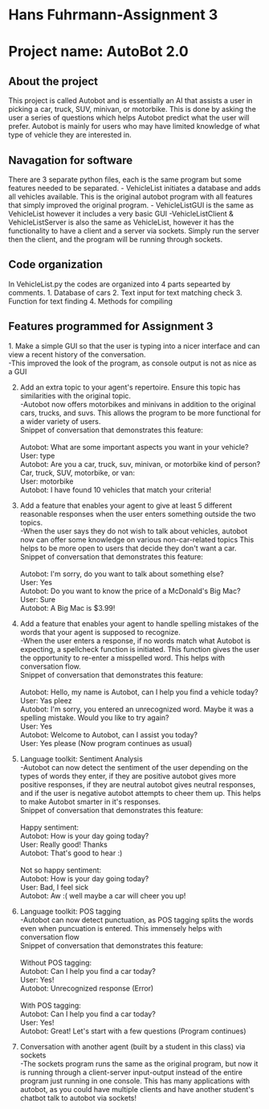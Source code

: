 <h1>Hans Fuhrmann-Assignment 3</h1>
<h1>Project name: AutoBot 2.0</h1>

<h2>About the project</h2>
This project is called Autobot and is essentially an AI that assists a user in picking a car, truck, SUV, minivan, or motorbike. This is done by asking the user a series of questions which helps Autobot predict what the user will prefer. Autobot is mainly for users who may have limited knowledge of what type of vehicle they are interested in.

<h2>Navagation for software</h2>
There are 3 separate python files, each is the same program but some features needed to be separated. 
- VehicleList initiates a database and adds all vehicles available. This is the original autobot program with all
features that simply improved the original program.
- VehicleListGUI is the same as VehicleList however it includes a very basic GUI
-VehicleListClient & VehicleListServer is also the same as VehicleList, however it has the functionality to
have a client and a server via sockets. Simply run the server then the client, and the program will be running through sockets.

<h2>Code organization</h2>
In VehicleList.py the codes are organized into 4 parts sepearted by comments.
1. Database of cars
2. Text input for text matching check
3. Function for text finding 
4. Methods for compiling 

<h2>Features programmed for Assignment 3</h2>
1. Make a simple GUI so that the user is typing into a nicer 
interface and can view a recent history of the conversation. <br>
-This improved the look of the program, as console output is not as nice as a GUI
<br>

2. Add an extra topic to your agent's repertoire. 
Ensure this topic has similarities with the original topic.<br>
-Autobot now offers motorbikes and minivans in addition to the original cars, trucks, and suvs. This allows the program to be more functional for a wider variety of users.
<br>Snippet of conversation that demonstrates this feature:<br><br>
Autobot: What are some important aspects you want in 
your vehicle?<br>
User: type<br>
Autobot: Are you a car, truck, suv, minivan, or motorbike kind of person?
Car, truck, SUV, motorbike, or van:<br>
User: motorbike<br>
Autobot: I have found 10 vehicles that match your criteria!

3. Add a feature that enables your agent to 
give at least 5 different reasonable responses when the user enters something outside the two topics.<br>
-When the user says they do not wish to talk about vehicles, autobot now can offer some knowledge on various non-car-related topics
This helps to be more open to users that decide they don't want a car.<br>Snippet of conversation that demonstrates this feature:<br><br>
Autobot: I'm sorry, do you want to talk about something else?<br>
User: Yes<br>
Autobot: Do you want to know the price of a McDonald's Big Mac?<br>
User: Sure<br>
Autobot: A Big Mac is $3.99!
4. Add a feature that enables your agent to handle spelling 
mistakes of the words that your agent is supposed to recognize.<br>
-When the user enters a response, if no words match what Autobot is expecting, a spellcheck function is initiated.
This function gives the user the opportunity to re-enter a misspelled word. This helps with conversation flow.
<br>Snippet of conversation that demonstrates this feature:<br><br>
Autobot: Hello, my name is Autobot, can I help you find a vehicle today?<br>
User: Yas pleez<br>
Autobot: I'm sorry, you entered an unrecognized word. Maybe it was a spelling mistake.
Would you like to try again?<br>
User: Yes<br>
Autobot: Welcome to Autobot, can I assist you today?<br>
User: Yes please (Now program continues as usual)<br>

5. Language toolkit: Sentiment Analysis<br>
-Autobot can now detect the sentiment of the user depending on the types of words they enter, if they are positive autobot gives more positive responses, if they are neutral autobot gives neutral responses, and if the user is negative autobot attempts to cheer them up. 
This helps to make Autobot smarter in it's responses. 
<br>Snippet of conversation that demonstrates this feature:<br><br>
Happy sentiment: <br>
Autobot: How is your day going today? <br>
User: Really good! Thanks<br>
Autobot: That's good to hear :)<br><br>
Not so happy sentiment:<br>
Autobot: How is your day going today? <br>
User: Bad, I feel sick<br>
Autobot: Aw :( well maybe a car will cheer you up!<br>

6. Language toolkit: POS tagging<br>
-Autobot can now detect punctuation, as POS tagging splits the words even when puncuation is entered. This immensely helps with conversation flow
<br>Snippet of conversation that demonstrates this feature:<br><br>
Without POS tagging: <br>
Autobot: Can I help you find a car today? <br>
User: Yes!<br>
Autobot: Unrecognized response (Error)<br><br>
With POS tagging:<br>
Autobot: Can I help you find a car today? <br>
User: Yes!<br>
Autobot: Great! Let's start with a few questions (Program continues)<br>
7. Conversation with another agent (built by a student in this class) via sockets<br>
-The sockets program runs the same as the original program, but now it is running through a client-server input-output instead of
the entire program just running in one console. This has many applications with autobot, as you could have multiple clients and have
another student's chatbot talk to autobot via sockets!


